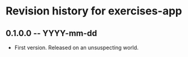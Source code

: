 # Revision history for exercises-app

## 0.1.0.0 -- YYYY-mm-dd

* First version. Released on an unsuspecting world.
